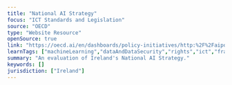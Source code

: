 ```yaml
---
title: "National AI Strategy"
focus: "ICT Standards and Legislation"
source: "OECD"
type: "Website Resource"
openSource: true
link: "https://oecd.ai/en/dashboards/policy-initiatives/http:%2F%2Faipo.oecd.org%2F2021-data-policyInitiatives-27106"
learnTags: ["machineLearning","dataAndDataSecurity","rights","ict","framework","government"]
summary: "An evaluation of Ireland's National AI Strategy."
keywords: []
jurisdiction: ["Ireland"]
---
```

